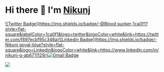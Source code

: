 # Hi there 👋 I'm [Nikunj](https://www.linkedin.com/in/nikunj-g-ab6711129/)

 [![Twitter Badge](https://img.shields.io/badge/-@Blood sucker-1ca0f1?style=flat-square&labelColor=1ca0f1&logo=twitter&logoColor=white&link=https://twitter.com/f897ecbf95c348a)](https://twitter.com/f897ecbf95c348a)[![Linkedin Badge](https://img.shields.io/badge/-Nikunj goyal-blue?style=flat-square&logo=Linkedin&logoColor=white&link=https://www.linkedin.com/in/nikunj-g-ab6711129/)](https://www.linkedin.com/in/nikunj-g-ab6711129/)[![Gmail Badge](https://img.shields.io/badge/-nikunjgoyal-c14438?style=flat-square&logo=Gmail&logoColor=white&link=mailto:nikunjgoyal31@gmail.com)](mailto:nikunjgoyal31@gmail.com)

![](https://visitor-badge.glitch.me/badge?page_id=Nike682631)
<!--
**Nike682631/Nike682631** is a ✨ _special_ ✨ repository because its `README.md` (this file) appears on your GitHub profile.

Here are some ideas to get you started:

- 🔭 I’m currently working on ...
- 🌱 I’m currently learning ...
- 👯 I’m looking to collaborate on ...
- 🤔 I’m looking for help with ...
- 💬 Ask me about ...
- 📫 How to reach me: ...
- 😄 Pronouns: ...
- ⚡ Fun fact: ...
-->
